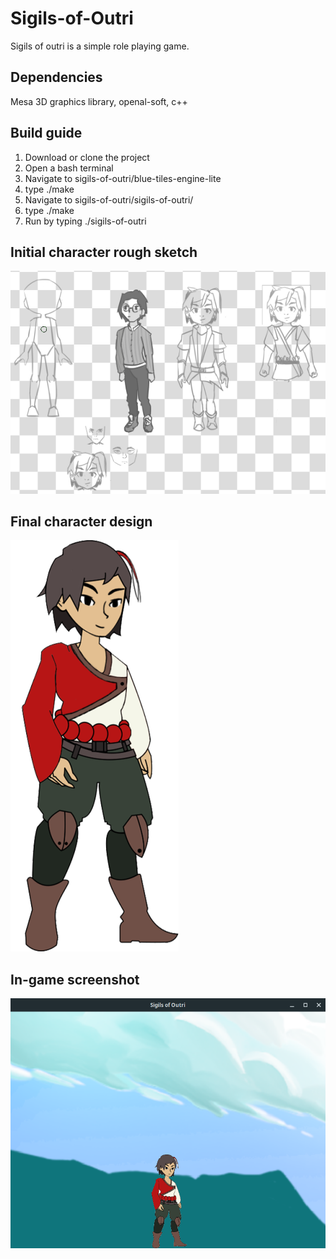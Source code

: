 # Sigils-of-Outri
Sigils of outri is a simple role playing game.

## Dependencies
Mesa 3D graphics library, openal-soft, c++

## Build guide
1. Download or clone the project
2. Open a bash terminal
3. Navigate to sigils-of-outri/blue-tiles-engine-lite
4. type ./make
5. Navigate to sigils-of-outri/sigils-of-outri/
6. type ./make
7. Run by typing ./sigils-of-outri

## Initial character rough sketch
![Rough sketch](/assets/concept.png)

## Final character design
![main character](/assets/main_character.png)

## In-game screenshot
![In-game screenshot](/assets/sample.png)
